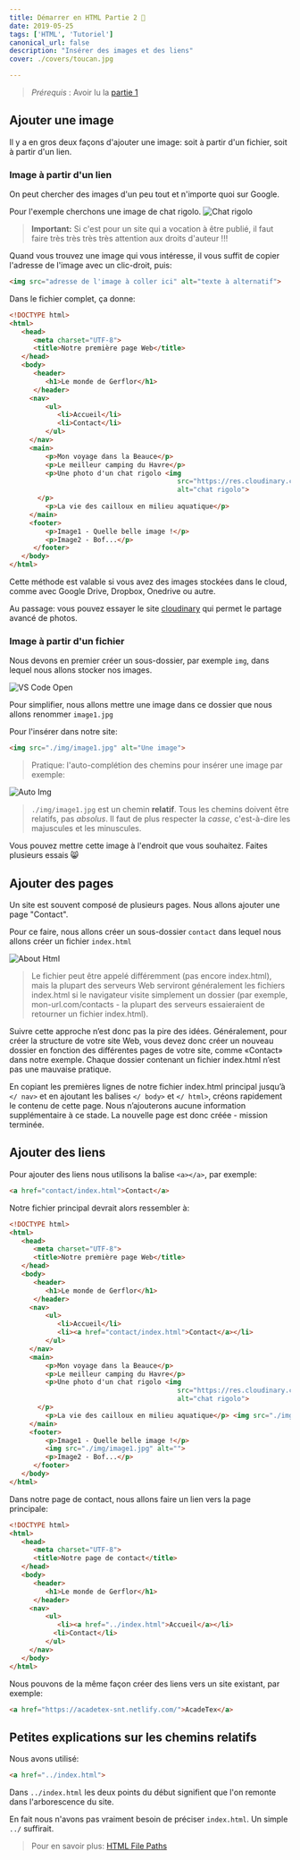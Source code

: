 ```yaml
---
title: Démarrer en HTML Partie 2 🎉
date: 2019-05-25
tags: ['HTML', 'Tutoriel']
canonical_url: false
description: "Insérer des images et des liens"
cover: ./covers/toucan.jpg

---
```

> *Prérequis* : Avoir lu la [partie 1](/demarrer-en-html-partie-1)

## Ajouter une image

Il y a en gros deux façons d'ajouter une image: soit à partir d'un fichier, soit à partir d'un lien.

### Image à partir d'un lien

On peut chercher des images d'un peu tout et n'importe quoi sur Google.

Pour l'exemple cherchons une image de chat rigolo. ![Chat rigolo](https://res.cloudinary.com/dpw19qolx/image/upload/v1549194479/samples/animals/kitten-playing.gif)

> **Important:** Si c'est pour un site qui a vocation à être publié, il faut faire très très très très attention aux droits d'auteur !!!

Quand vous trouvez une image qui vous intéresse, il vous suffit de copier l'adresse de l'image avec un clic-droit, puis:

```html
<img src="adresse de l'image à coller ici" alt="texte à alternatif">
```

Dans le fichier complet, ça donne:

```html
<!DOCTYPE html>
<html>
   <head>
      <meta charset="UTF-8">
      <title>Notre première page Web</title>
   </head>
   <body>
      <header>
         <h1>Le monde de Gerflor</h1>
      </header>
     <nav>
         <ul>
            <li>Accueil</li>
            <li>Contact</li>
         </ul>
     </nav>
     <main>
         <p>Mon voyage dans la Beauce</p>
         <p>Le meilleur camping du Havre</p>
         <p>Une photo d'un chat rigolo <img
                                          src="https://res.cloudinary.com/dpw19qolx/image/upload/v1549194479/samples/animals/kitten-playing.gif"
                                          alt="chat rigolo">
       </p>
         <p>La vie des cailloux en milieu aquatique</p>
     </main>
     <footer>
         <p>Image1 - Quelle belle image !</p>
         <p>Image2 - Bof...</p>
      </footer>
   </body>
</html>
```

Cette méthode est valable si vous avez des images stockées dans le cloud, comme avec Google Drive, Dropbox, Onedrive ou autre.

Au passage: vous pouvez essayer le site [cloudinary](https://cloudinary.com/) qui permet le partage avancé de photos.

### Image à partir d'un fichier

Nous devons en premier créer un sous-dossier, par exemple `img`, dans lequel nous allons stocker nos images.

![VS Code Open](./images/vscode-folder-img.gif)

Pour simplifier, nous allons mettre une image dans ce dossier que nous allons renommer `image1.jpg`

Pour l'insérer dans notre site:

```html
<img src="./img/image1.jpg" alt="Une image">
```

> Pratique: l'auto-complétion des chemins pour insérer une image par exemple:

![Auto Img](./images/vscode-auto-img.gif)

> `./img/image1.jpg` est un chemin **relatif**. Tous les chemins doivent être relatifs, pas *absolus*.
Il faut de plus respecter la *casse*, c'est-à-dire les majuscules et les minuscules.

Vous pouvez mettre cette image à l'endroit que vous souhaitez. Faites plusieurs essais 😸

## Ajouter des pages

Un site est souvent composé de plusieurs pages. Nous allons ajouter une page "Contact".

Pour ce faire, nous allons créer un sous-dossier `contact` dans lequel nous allons créer un fichier `index.html`

![About Html](./images/vscode-about-html.gif)

> Le fichier peut être appelé différemment (pas encore index.html), mais la plupart des serveurs Web serviront généralement les fichiers index.html si le navigateur visite simplement un dossier (par exemple, mon-url.com/contacts - la plupart des serveurs essaieraient de retourner un fichier index.html).

Suivre cette approche n’est donc pas la pire des idées. Généralement, pour créer la structure de votre site Web, vous devez donc créer un nouveau dossier en fonction des différentes pages de votre site, comme «Contact» dans notre exemple. Chaque dossier contenant un fichier index.html n’est pas une mauvaise pratique.

En copiant les premières lignes de notre fichier index.html principal jusqu’à `</ nav>` et en ajoutant les balises `</ body>` et `</ html>`, créons rapidement le contenu de cette page. Nous n’ajouterons aucune information supplémentaire à ce stade. La nouvelle page est donc créée - mission terminée.

## Ajouter des liens

Pour ajouter des liens nous utilisons la balise `<a></a>`, par exemple:

```html
<a href="contact/index.html">Contact</a>
```

Notre fichier principal devrait alors ressembler à:

```html
<!DOCTYPE html>
<html>
   <head>
      <meta charset="UTF-8">
      <title>Notre première page Web</title>
   </head>
   <body>
      <header>
         <h1>Le monde de Gerflor</h1>
      </header>
     <nav>
         <ul>
            <li>Accueil</li>
            <li><a href="contact/index.html">Contact</a></li>
         </ul>
     </nav>
     <main>
         <p>Mon voyage dans la Beauce</p>
         <p>Le meilleur camping du Havre</p>
         <p>Une photo d'un chat rigolo <img
                                          src="https://res.cloudinary.com/dpw19qolx/image/upload/v1549194479/samples/animals/kitten-playing.gif"
                                          alt="chat rigolo">
       </p>
         <p>La vie des cailloux en milieu aquatique</p> <img src="./img/image1.jpg" alt="Une image">
     </main>
     <footer>
         <p>Image1 - Quelle belle image !</p>
         <img src="./img/image1.jpg" alt="">
         <p>Image2 - Bof...</p>
      </footer>
   </body>
</html>
```

Dans notre page de contact, nous allons faire un lien vers la page principale:

```html
<!DOCTYPE html>
<html>
   <head>
      <meta charset="UTF-8">
      <title>Notre page de contact</title>
   </head>
   <body>
      <header>
         <h1>Le monde de Gerflor</h1>
      </header>
     <nav>
         <ul>
            <li><a href="../index.html">Accueil</a></li>
           <li>Contact</li>
         </ul>
     </nav>
   </body>
</html>
```

Nous pouvons de la même façon créer des liens vers un site existant, par exemple:

```html
<a href="https://acadetex-snt.netlify.com/">AcadeTex</a>
```

## Petites explications sur les chemins relatifs

Nous avons utilisé:

```html
<a href="../index.html">
```

Dans `../index.html` les deux points du début signifient que l'on remonte dans l'arborescence du site.

En fait nous n'avons pas vraiment besoin de préciser `index.html`. Un simple `../` suffirait.

> Pour en savoir plus: [HTML File Paths](https://www.w3schools.com/html/html_filepaths.asp)